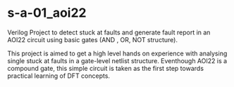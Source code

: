 # s-a-01_aoi22
Verilog Project to detect stuck at faults and generate fault report in an AOI22 circuit using basic gates (AND , OR, NOT structure).

This project is aimed to get a high level hands on experience with analysing single stuck at faults in a gate-level netlist structure. Eventhough AOI22 is a compound gate, this simple circuit is taken as the first step towards practical learning of DFT concepts.
